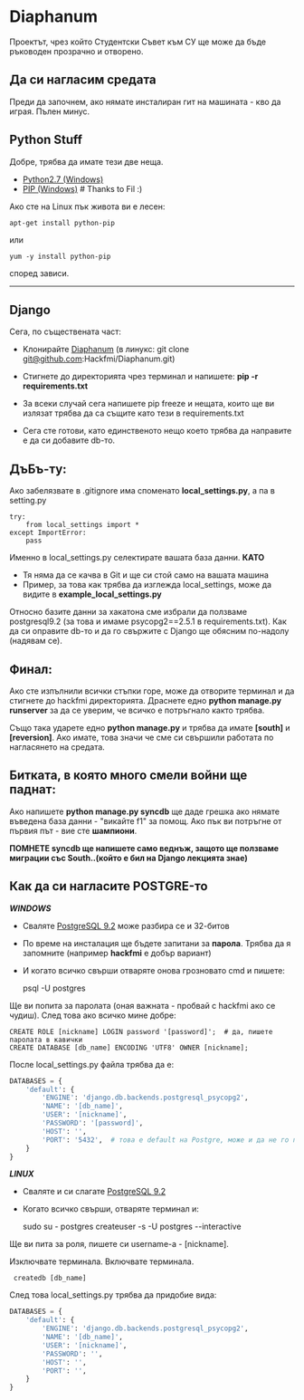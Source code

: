 Diaphanum
=========

Проектът, чрез който Студентски Съвет към СУ ще може да бъде ръководен прозрачно и отворено.


Да си нагласим средата
--------------------

Преди да започнем, ако нямате инсталиран гит на машината - кво да играя. Пълен минус.


Python Stuff
------

Добре, трябва да имате тези две неща.

- [Python2.7 (Windows)](http://www.python.org/ftp/python/2.7.5/python-2.7.5.amd64.msi)
- [PIP (Windows)](http://www.lfd.uci.edu/~gohlke/pythonlibs/#pip)  # Thanks to Fil :)

Ако сте на Linux пък живота ви е лесен:

    apt-get install python-pip

или

    yum -y install python-pip

според зависи.


------------------------------

Django
--------
Сега, по съществената част:

- Kлонирайте [Diaphanum](git@github.com:Hackfmi/Diaphanum.git) (в линукс: git clone git@github.com:Hackfmi/Diaphanum.git)
- Стигнете до директорията чрез терминал и напишете: **pip -r requirements.txt**
- За всеки случай сега напишете pip freeze и нещата, които ще ви излязат трябва да са същите като тези в requirements.txt

- Сега сте готови, като единственото нещо което трябва да направите е да си добавите db-то.

ДъБъ-ту:
---------

Ако забелязвате в .gitignore има споменато **local_settings.py**, а па в setting.py

    try:
        from local_settings import *
    except ImportError:
        pass

Именно в local_settings.py селектирате вашата база данни. **КАТО**
- Тя няма да се качва в Git и ще си стой само на вашата машина
- Пример, за това как трябва да изглежда local_settings, може да видите в **example_local_settings.py**

Относно базите данни за хакатона сме избрали да ползваме postgresql9.2 (за това и имаме psycopg2==2.5.1 в requirements.txt). Как да си оправите db-то и да го свържите с Django ще обясним по-надолу (надявам се).


Финал:
-------

Ако сте изпълнили всички стъпки горе, може да отворите терминал и да стигнете до hackfmi директорията. Драснете едно **python manage.py runserver** за да се уверим, че всичко е потръгнало както трябва.

Също така ударете едно **python manage.py** и трябва да имате **[south]** и **[reversion]**. Ако имате, това значи че сме си свършили работата по нагласянето на средата.



Битката, в която много смели войни ще паднат:
--------

Ако напишете **python manage.py syncdb** ще даде грешка ако нямате въведена база данни - "викайте f1" за помощ. Ако пък ви потръгне от първия път - вие сте **шампиони**.

**ПОМНЕТЕ syncdb ще напишете само веднъж, защото ще ползваме миграции със South..(който е бил на Django лекцията знае)**




Как да си нагласите POSTGRE-то
--------------------------


***WINDOWS***

- Сваляте [PostgreSQL 9.2](http://www.filehorse.com/download-postgresql-64/) може разбира се и 32-битов
- По време на инсталация ще бъдете запитани за **парола**. Трябва да я запомните (например **hackfmi** е добър вариант)
- И когато всичко свърши отваряте онова грозновато cmd и пишете:

    psql -U postgres

Ще ви попита за паролата (оная важната - пробвай с hackfmi ако се чудиш). След това ако всичко мине добре:

    CREATE ROLE [nickname] LOGIN password '[password]';  # да, пишете паролата в кавички
    CREATE DATABASE [db_name] ENCODING 'UTF8' OWNER [nickname];

После local_settings.py файла трябва да е:

```python
DATABASES = {
    'default': {
        'ENGINE': 'django.db.backends.postgresql_psycopg2',
        'NAME': '[db_name]',
        'USER': '[nickname]',
        'PASSWORD': '[password]',
        'HOST': '',
        'PORT': '5432',  # това е default на Postgre, може и да не го пишете
    }
}
```


***LINUX***

- Сваляте и си слагате [PostgreSQL 9.2](http://www.postgresql.org/download/)
- Когато всичко свърши, отваряте терминал и:

    sudo su - postgres
    createuser -s -U postgres --interactive

Ще ви пита за роля, пишете си username-а - [nickname].

Изключвате терминала. Включвате терминала.

     createdb [db_name]

След това local_settings.py трябва да придобие вида:

```python
DATABASES = {
    'default': {
        'ENGINE': 'django.db.backends.postgresql_psycopg2',
        'NAME': '[db_name]',
        'USER': '[nickname]',
        'PASSWORD': '',
        'HOST': '',
        'PORT': '',
    }
}
```
